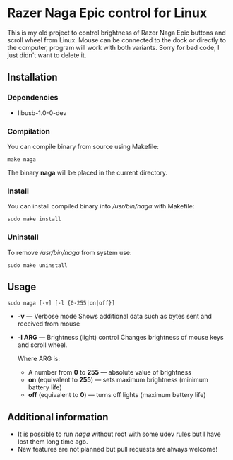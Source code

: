 # Razer Naga Epic control for Linux
This is my old project to control brightness of Razer Naga Epic buttons and scroll wheel from Linux.
Mouse can be connected to the dock or directly to the computer, program will work with both variants.
Sorry for bad code, I just didn't want to delete it.

## Installation

### Dependencies
* libusb-1.0-0-dev

### Compilation
You can compile binary from source using Makefile:
```
make naga
```
The binary **naga** will be placed in the current directory.

### Install
You can install compiled binary into */usr/bin/naga* with Makefile:
```
sudo make install
```

### Uninstall
To remove */usr/bin/naga* from system use:
```
sudo make uninstall
```

## Usage
```
sudo naga [-v] [-l {0-255|on|off}]
```
* **-v** — Verbose mode
  Shows additional data such as bytes sent and received from mouse
* **-l ARG** — Brightness (light) control
  Changes brightness of mouse keys and scroll wheel.

  Where ARG is:
  * A number from **0** to **255** — absolute value of brightness
  * **on** (equivalent to **255**) — sets maximum brightness (minimum battery life)
  * **off** (equivalent to **0**) — turns off lights (maximum battery life)

## Additional information
* It is possible to run *naga* without root with some udev rules but I have lost them long time ago.
* New features are not planned but pull requests are always welcome!

